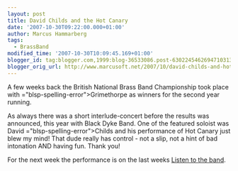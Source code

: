 ```yaml
---
layout: post
title: David Childs and the Hot Canary
date: '2007-10-30T09:22:00.000+01:00'
author: Marcus Hammarberg
tags:
  - BrassBand
modified_time: '2007-10-30T10:09:45.169+01:00'
blogger_id: tag:blogger.com,1999:blog-36533086.post-6302245462694710313
blogger_orig_url: http://www.marcusoft.net/2007/10/david-childs-and-hot-canary.html
---
```


A
few weeks back the British National Brass Band Championship took place
with <span>="blsp-spelling-error">Grimethorpe</span> as winners for the second
year running.

As always there was a short interlude-concert before the results was
announced, this year with Black Dyke Band. One of the featured soloist
was David <span>="blsp-spelling-error">Childs</span> and his performance of Hot
Canary just blew my mind! That dude really has control - not a slip, not
a hint of bad intonation AND having fun. Thank you!

For the next week the performance is on the last weeks [Listen to the
band](http://www.bbc.co.uk/radio/aod/networks/radio2/aod.shtml?radio2/listenband).
